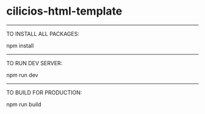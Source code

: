 # cilicios-html-template
------------------------

TO INSTALL ALL PACKAGES:


npm install

------------------------

TO RUN DEV SERVER:

npm run dev

------------------------

TO BUILD FOR PRODUCTION:

npm run build
